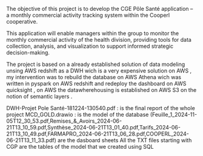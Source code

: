 
The objective of this project is to develop the CGE Pôle Santé application – a monthly commercial activity tracking system within the Cooperl cooperative.

This application will enable managers within the group to monitor the monthly commercial activity of the health division, providing tools for data collection, analysis, and visualization to support informed strategic decision-making.

The project is based on a already established solution of data modeling unsing AWS redshift as a DWH wich is a very expensive solution on AWS , my intervention was to rebuild the database on AWS Athena wich was written in pyspark on AWS redshift and redeploy the dashboard on AWS quicksight , on AWS the datawherehousing is established on AWS S3 on the notion of semantic layers .

DWH-Projet Pole Santé-181224-130540.pdf : is the final report of the whole project 
MCD_GOLD.drawio : is the model of the database 
(Feuille_1_2024-11-05T12_30_53.pdf,Remises_&_Avoirs_2024-06-21T13_10_59.pdf,Synthèse_2024-06-21T13_01_40.pdf,Tarifs_2024-06-21T13_10_49.pdf,FARMAPRO_2024-06-21T13_06_28.pdf,COOPERL_2024-06-21T13_11_33.pdf) are the dasboard sheets 
All the TXT files starting with CGP are the tables of the model that we created using SQL 


